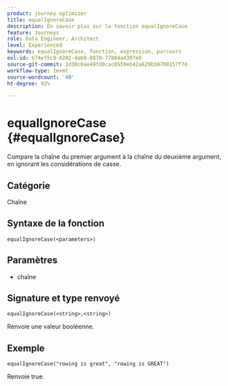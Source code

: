 ```yaml
---
product: journey optimizer
title: equalIgnoreCase
description: En savoir plus sur la fonction equalIgnoreCase
feature: Journeys
role: Data Engineer, Architect
level: Experienced
keywords: equalIgnoreCase, fonction, expression, parcours
exl-id: b74ef5c9-0202-4a69-8870-77004a4397e0
source-git-commit: 1d30c6ae49fd0cac0559eb42a629b59708157f7d
workflow-type: tm+mt
source-wordcount: '40'
ht-degree: 92%

---
```


# equalIgnoreCase {#equalIgnoreCase}

Compare la chaîne du premier argument à la chaîne du deuxième argument, en ignorant les considérations de casse.

## Catégorie

Chaîne

## Syntaxe de la fonction

`equalIgnoreCase(<parameters>)`

## Paramètres

* chaîne

## Signature et type renvoyé

`equalIgnoreCase(<string>,<string>)`

Renvoie une valeur booléenne.

## Exemple

`equalIgnoreCase("rowing is great", "rowing is GREAT")`

Renvoie true.
